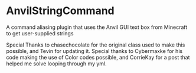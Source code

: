 # AnvilStringCommand
A command aliasing plugin that uses the Anvil GUI text box from Minecraft to get user-supplied strings

Special Thanks to chasechocolate for the original class used to make this possible, and Tevin for updating it.
Special thanks to Cybermaxke for his code making the use of Color codes possible, and CorrieKay for a post that helped
me solve looping through my yml.
